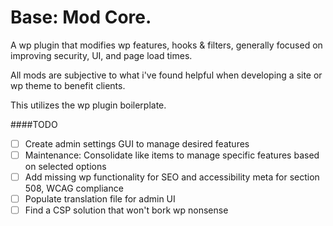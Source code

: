 # Base: Mod Core.

A wp plugin that modifies wp features, hooks & filters, generally focused on improving security, UI, and page load times.

All mods are subjective to what i've found helpful when developing a site or wp theme to benefit clients.

This utilizes the wp plugin boilerplate.
 
####TODO
- [ ] Create admin settings GUI to manage desired features
- [ ] Maintenance: Consolidate like items to manage specific features based on selected options
- [ ] Add missing wp functionality for SEO and accessibility meta for section 508, WCAG compliance
- [ ] Populate translation file for admin UI
- [ ] Find a CSP solution that won't bork wp nonsense
